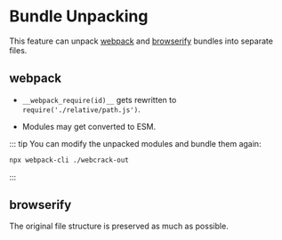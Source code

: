 # Bundle Unpacking

This feature can unpack [webpack](https://webpack.js.org/) and [browserify](https://browserify.org/) bundles into separate files.

## webpack

- `__webpack_require(id)__` gets rewritten to `require('./relative/path.js')`.

- Modules may get converted to ESM.

::: tip
You can modify the unpacked modules and bundle them again:

```bash
npx webpack-cli ./webcrack-out
```

:::

## browserify

The original file structure is preserved as much as possible.
